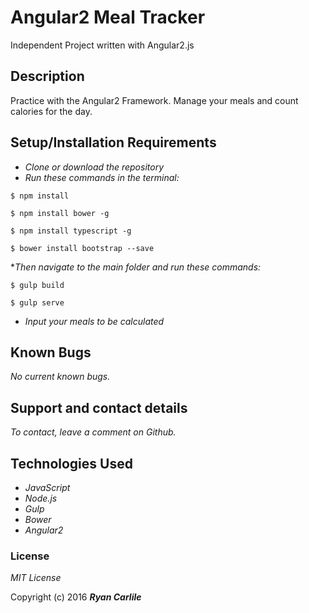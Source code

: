 # Angular2 Meal Tracker
Independent Project written with Angular2.js

## Description

Practice with the Angular2 Framework. Manage your meals and count calories for the day.

## Setup/Installation Requirements

* _Clone or download the repository_
* _Run these commands in the terminal:_
```
$ npm install
```
```
$ npm install bower -g
```
```
$ npm install typescript -g
```
```
$ bower install bootstrap --save
```
*_Then navigate to the main folder and run these commands:_
```
$ gulp build
```
```
$ gulp serve
```
* _Input your meals to be calculated_

## Known Bugs

_No current known bugs._

## Support and contact details

_To contact, leave a comment on Github._

## Technologies Used

* _JavaScript_
* _Node.js_
* _Gulp_
* _Bower_
* _Angular2_

### License

*MIT License*

Copyright (c) 2016 **_Ryan Carlile_**
